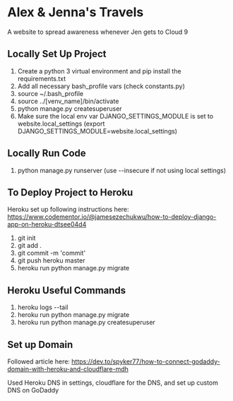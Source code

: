 # Alex & Jenna's Travels
A website to spread awareness whenever Jen gets to Cloud 9


## Locally Set Up Project
1. Create a python 3 virtual environment and pip install the requirements.txt
2. Add all necessary bash_profile vars (check constants.py)
3. source ~/.bash_profile
4. source ../[venv_name]/bin/activate
5. python manage.py createsuperuser
6. Make sure the local env var DJANGO_SETTINGS_MODULE is set to website.local_settings (export DJANGO_SETTINGS_MODULE=website.local_settings)


## Locally Run Code
1. python manage.py runserver (use --insecure if not using local settings)


## To Deploy Project to Heroku
Heroku set up following instructions here:
https://www.codementor.io/@jamesezechukwu/how-to-deploy-django-app-on-heroku-dtsee04d4

1. git init
2. git add .
3. git commit -m 'commit'
4. git push heroku master
5. heroku run python manage.py migrate


## Heroku Useful Commands
1. heroku logs --tail
2. heroku run python manage.py migrate
2. heroku run python manage.py createsuperuser


## Set up Domain

Followed article here:
https://dev.to/spyker77/how-to-connect-godaddy-domain-with-heroku-and-cloudflare-mdh

Used Heroku DNS in settings, cloudflare for the DNS, and set up custom DNS on GoDaddy
